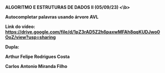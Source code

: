 <b> ALGORITMO E ESTRUTURAS DE DADOS II (05/09/23) <\b>


Autocompletar palavras usando árvore AVL



Link do vídeo: https://drive.google.com/file/d/1pZ3rAD5Z2h6paxwMFAh8qqKUDJwo0OoZ/view?usp=sharing

Dupla:


Arthur Felipe Rodrigues Costa


Carlos Antonio Miranda Filho
